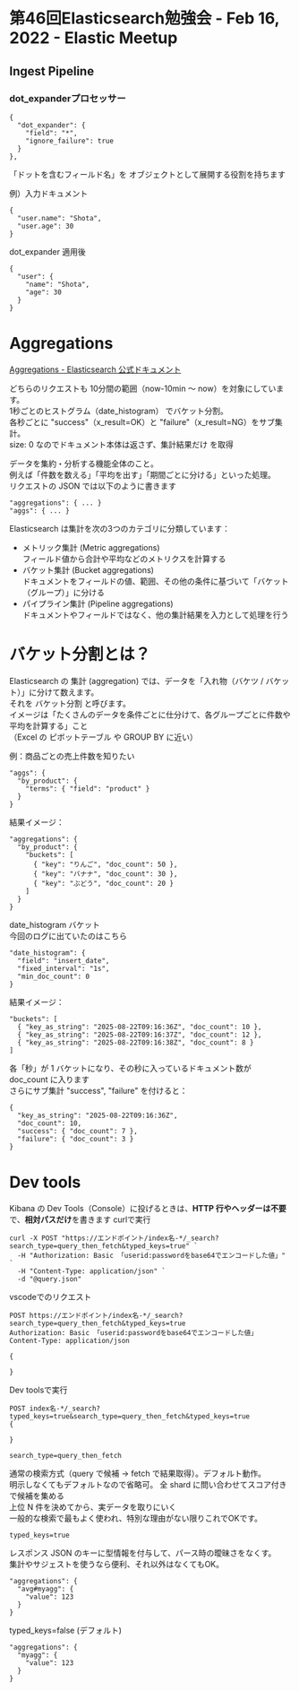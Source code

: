 # 第46回Elasticsearch勉強会 - Feb 16, 2022 - Elastic Meetup

## Ingest Pipeline
### dot_expanderプロセッサー
```
{
  "dot_expander": {
    "field": "*",
    "ignore_failure": true
  }
},
```
「ドットを含むフィールド名」を オブジェクトとして展開する役割を持ちます  

例）入力ドキュメント
```
{
  "user.name": "Shota",
  "user.age": 30
}
```
dot_expander 適用後
```
{
  "user": {
    "name": "Shota",
    "age": 30
  }
}
```

# Aggregations
[Aggregations - Elasticsearch 公式ドキュメント](https://www.elastic.co/docs/explore-analyze/query-filter/aggregations?utm_source=chatgpt.com)

どちらのリクエストも 10分間の範囲（now-10min ～ now）を対象にしています。  
1秒ごとのヒストグラム（date_histogram） でバケット分割。  
各秒ごとに "success"（x_result=OK）と "failure"（x_result=NG）をサブ集計。  
size: 0 なのでドキュメント本体は返さず、集計結果だけ を取得  　

データを集約・分析する機能全体のこと。  
例えば「件数を数える」「平均を出す」「期間ごとに分ける」といった処理。  
リクエストの JSON では以下のように書きます
```
"aggregations": { ... }
"aggs": { ... }
```
Elasticsearch は集計を次の3つのカテゴリに分類しています：
 - メトリック集計 (Metric aggregations)  
   フィールド値から合計や平均などのメトリクスを計算する
 - バケット集計 (Bucket aggregations)  
   ドキュメントをフィールドの値、範囲、その他の条件に基づいて「バケット（グループ）」に分ける
 - パイプライン集計 (Pipeline aggregations)  
   ドキュメントやフィールドではなく、他の集計結果を入力として処理を行う

# バケット分割とは？
Elasticsearch の 集計 (aggregation) では、データを「入れ物（バケツ / バケット）」に分けて数えます。  
それを バケット分割 と呼びます。  
イメージは「たくさんのデータを条件ごとに仕分けて、各グループごとに件数や平均を計算する」こと  
（Excel の ピボットテーブル や GROUP BY に近い）  

例：商品ごとの売上件数を知りたい  
```
"aggs": {
  "by_product": {
    "terms": { "field": "product" }
  }
}
```
結果イメージ：
```
"aggregations": {
  "by_product": {
    "buckets": [
      { "key": "りんご", "doc_count": 50 },
      { "key": "バナナ", "doc_count": 30 },
      { "key": "ぶどう", "doc_count": 20 }
    ]
  }
}
```
date_histogram バケット  
今回のログに出ていたのはこちら  
```
"date_histogram": {
  "field": "insert_date",
  "fixed_interval": "1s",
  "min_doc_count": 0
}
```
結果イメージ：  
```
"buckets": [
  { "key_as_string": "2025-08-22T09:16:36Z", "doc_count": 10 },
  { "key_as_string": "2025-08-22T09:16:37Z", "doc_count": 12 },
  { "key_as_string": "2025-08-22T09:16:38Z", "doc_count": 8 }
]
```
各「秒」が 1 バケットになり、その秒に入っているドキュメント数が doc_count に入ります  
さらにサブ集計 "success", "failure" を付けると：  
```
{
  "key_as_string": "2025-08-22T09:16:36Z",
  "doc_count": 10,
  "success": { "doc_count": 7 },
  "failure": { "doc_count": 3 }
}
```

# Dev tools
Kibana の Dev Tools（Console）に投げるときは、**HTTP 行やヘッダーは不要**で、**相対パスだけ**を書きます
curlで実行  
```
curl -X POST "https://エンドポイント/index名-*/_search?search_type=query_then_fetch&typed_keys=true" `
  -H "Authorization: Basic 「userid:passwordをbase64でエンコードした値」" `
  -H "Content-Type: application/json" `
  -d "@query.json"
```

vscodeでのリクエスト  
```
POST https://エンドポイント/index名-*/_search?search_type=query_then_fetch&typed_keys=true
Authorization: Basic 「userid:passwordをbase64でエンコードした値」
Content-Type: application/json

{

}
```
Dev toolsで実行  
```
POST index名-*/_search?typed_keys=true&search_type=query_then_fetch&typed_keys=true
{

}

```

```
search_type=query_then_fetch
```
通常の検索方式（query で候補 → fetch で結果取得）。デフォルト動作。  
明示しなくてもデフォルトなので省略可。
全 shard に問い合わせてスコア付きで候補を集める  
上位 N 件を決めてから、実データを取りにいく  
一般的な検索で最もよく使われ、特別な理由がない限りこれでOKです。
```
typed_keys=true
```
レスポンス JSON のキーに型情報を付与して、パース時の曖昧さをなくす。  
集計やサジェストを使うなら便利、それ以外はなくてもOK。
```
"aggregations": {
  "avg#myagg": {
    "value": 123
  }
}
```
typed_keys=false (デフォルト)  
```
"aggregations": {
  "myagg": {
    "value": 123
  }
}
```


